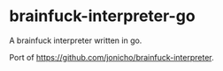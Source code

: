 # brainfuck-interpreter-go
A brainfuck interpreter written in go.

Port of https://github.com/jonicho/brainfuck-interpreter.
